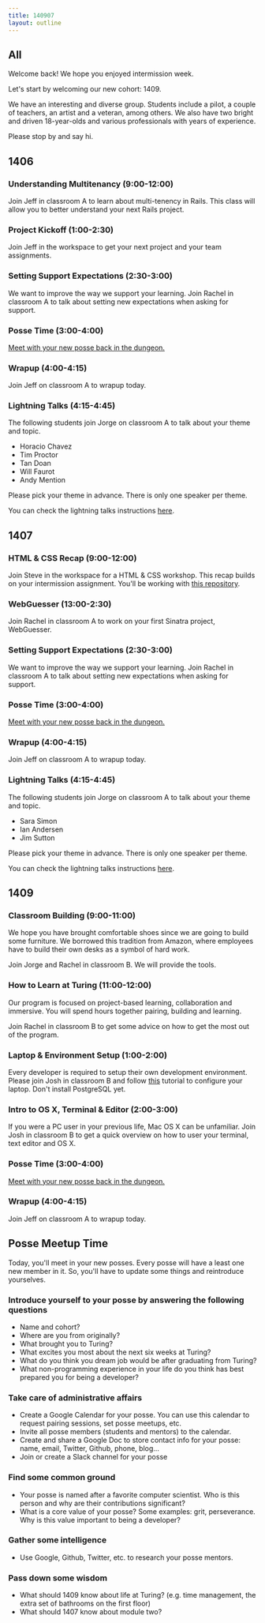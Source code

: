 ```yaml
---
title: 140907
layout: outline
---
```


## All

Welcome back! We hope you enjoyed intermission week.

Let's start by welcoming our new cohort: 1409.

We have an interesting and diverse group. Students include a pilot, a couple of teachers, an artist and a veteran, among others. We also have two bright and driven 18-year-olds and various professionals with years of experience.

Please stop by and say hi.

## 1406

### Understanding Multitenancy (9:00-12:00)

Join Jeff in classroom A to learn about multi-tenency in Rails. This class will allow you to better understand your next Rails project.

### Project Kickoff (1:00-2:30)

Join Jeff in the workspace to get your next project and your team assignments.

### Setting Support Expectations (2:30-3:00)

We want to improve the way we support your learning. Join Rachel in classroom A to talk about setting new expectations when asking for support.

### Posse Time (3:00-4:00)

[Meet with your new posse back in the dungeon.][posse]

### Wrapup (4:00-4:15)

Join Jeff on classroom A to wrapup today.

### Lightning Talks (4:15-4:45)

The following students join Jorge on classroom A to talk about your theme and topic.

* Horacio Chavez
* Tim Proctor
* Tan Doan
* Will Faurot
* Andy Mention

Please pick your theme in advance. There is only one speaker per theme.

You can check the lightning talks instructions [here](https://github.com/turingschool/lightning_talks).

## 1407

### HTML & CSS Recap (9:00-12:00)

Join Steve in the workspace for a HTML & CSS workshop. This recap builds on your intermission assignment. You'll be working with [this repository](source/outlines/2014-09-08.markdown).

### WebGuesser (13:00-2:30)

Join Rachel in classroom A to work on your first Sinatra project, WebGuesser.

### Setting Support Expectations (2:30-3:00)

We want to improve the way we support your learning. Join Rachel in classroom A to talk about setting new expectations when asking for support.

### Posse Time (3:00-4:00)

[Meet with your new posse back in the dungeon.][posse]

### Wrapup (4:00-4:15)

Join Jeff on classroom A to wrapup today.

### Lightning Talks (4:15-4:45)

The following students join Jorge on classroom A to talk about your theme and topic.

* Sara Simon
* Ian Andersen
* Jim Sutton

Please pick your theme in advance. There is only one speaker per theme.

You can check the lightning talks instructions [here](https://github.com/turingschool/lightning_talks).

## 1409

### Classroom Building (9:00-11:00)

We hope you have brought comfortable shoes since we are going to build some furniture. We borrowed this tradition from Amazon, where employees have to build their own desks as a symbol of hard work.

Join Jorge and Rachel in classroom B. We will provide the tools.

### How to Learn at Turing (11:00-12:00)

Our program is focused on project-based learning, collaboration and immersive. You will spend hours together pairing, building and learning.

Join Rachel in classroom B to get some advice on how to get the most out of the program.

### Laptop & Environment Setup (1:00-2:00)

Every developer is required to setup their own development environment. Please join Josh in classroom B and follow [this](http://tutorials.jumpstartlab.com/topics/environment/environment.html) tutorial to configure your laptop. Don't install PostgreSQL yet.

### Intro to OS X, Terminal & Editor (2:00-3:00)

If you were a PC user in your previous life, Mac OS X can be unfamiliar. Join Josh in classroom B to get a quick overview on how to user your terminal, text editor and OS X.

### Posse Time (3:00-4:00)

[Meet with your new posse back in the dungeon.][posse]

### Wrapup (4:00-4:15)

Join Jeff on classroom A to wrapup today.

## Posse Meetup Time

Today, you'll meet in your new posses. Every posse will have a least one new member in it. So, you'll have to update some things and reintroduce yourselves.

### Introduce yourself to your posse by answering the following questions

  * Name and cohort?
  * Where are you from originally?
  * What brought you to Turing?
  * What excites you most about the next six weeks at Turing?
  * What do you think you dream job would be after graduating from Turing?
  * What non-programming experience in your life do you think has best prepared you for being a developer?

### Take care of administrative affairs

  * Create a Google Calendar for your posse. You can use this calendar to request pairing sessions, set posse meetups, etc.
  * Invite all posse members (students and mentors) to the calendar.
  * Create and share a Google Doc to store contact info for your posse: name, email, Twitter, Github, phone, blog…
  * Join or create a Slack channel for your posse

### Find some common ground

  * Your posse is named after a favorite computer scientist. Who is this person and why are their contributions significant?
  * What is a core value of your posse? Some examples: grit, perseverance. Why is this value important to being a developer?

### Gather some intelligence

  * Use Google, Github, Twitter, etc. to research your posse mentors.

### Pass down some wisdom

  * What should 1409 know about life at Turing? (e.g. time management, the extra set of bathrooms on the first floor)
  * What should 1407 know about module two?

[posse]: #posse-meetup-time
